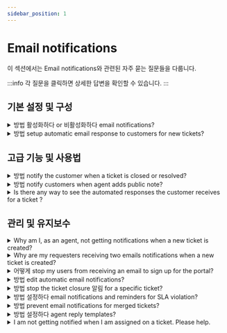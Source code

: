 ```yaml
---
sidebar_position: 1
---
```


# Email notifications

이 섹션에서는 Email notifications와 관련된 자주 묻는 질문들을 다룹니다.

:::info
각 질문을 클릭하면 상세한 답변을 확인할 수 있습니다.
:::


## 기본 설정 및 구성

<details>
<summary>방법 활성화하다 or 비활성화하다 email notifications?</summary>

<div style="margin: 15px 0px; padding: 0px; font-size: 13px; font-family: &quot;Helvetica Neue&quot;, Helvetica, Arial, sans-serif; border: 0px; overflow-x: auto; text-align: initial; color: rgb(51, 51, 51); text-indent: 0px; text-decoration-style: initial; text-decoration-color: initial;"><p dir="ltr" style="line-height: 1.38; margin-bottom: 0pt;"><span dir="ltr" style="font-size: 12pt; font-family: &quot;Helvetica Neue&quot;; color: rgb(14, 16, 26); font-weight: 400;">You can enable or disable email notifications for a wide range of workflows within Freshdesk with a simple click of a button.&nbsp;</span></p><p dir="ltr" style="line-height: 1.38; margin-bottom: 0pt; font-family: &quot;Helvetica Neue&quot;;"><span style="font-family: Helvetica Neue;"><span style="font-size: 12pt; color: rgb(14, 16, 26); font-weight: 400; font-family: &quot;Helvetica Neue&quot;;">Here's how you do it.</span></span></p><ol style="margin-bottom: 0px; padding-inline-start: 48px; font-family: &quot;Helvetica Neue&quot;;"><li dir="ltr" style="list-style-type: decimal; font-size: 12pt; font-family: &quot;Helvetica Neue&quot;; color: rgb(14, 16, 26); font-weight: 400;"><p dir="ltr" style="line-height: 1.38; margin-bottom: 0pt; font-family: &quot;Helvetica Neue&quot;;"><span style="font-family: Helvetica Neue;"><span style="font-size: 12pt; color: rgb(14, 16, 26); font-weight: 400; font-family: &quot;Helvetica Neue&quot;;">Navigate to&nbsp;</span><span style="font-size: 12pt; color: rgb(14, 16, 26); font-weight: 700; font-family: &quot;Helvetica Neue&quot;;">Admin</span><span style="font-size: 12pt; color: rgb(14, 16, 26); font-weight: 400; font-family: &quot;Helvetica Neue&quot;;">&nbsp;from the menu. Select&nbsp;</span><span style="font-size: 12pt; color: rgb(14, 16, 26); font-weight: 700; font-family: &quot;Helvetica Neue&quot;;">Workflows</span><span style="font-size: 12pt; color: rgb(14, 16, 26); font-weight: 400; font-family: &quot;Helvetica Neue&quot;;">&nbsp;and click on&nbsp;</span><span style="font-size: 12pt; color: rgb(14, 16, 26); font-weight: 700; font-family: &quot;Helvetica Neue&quot;;">Email</span><span style="font-size: 12pt; color: rgb(14, 16, 26); font-weight: 400; font-family: &quot;Helvetica Neue&quot;;">&nbsp;</span><span style="font-size: 12pt; color: rgb(14, 16, 26); font-weight: 700; font-family: &quot;Helvetica Neue&quot;;">Notifications</span><span style="font-size: 12pt; color: rgb(14, 16, 26); font-weight: 400; font-family: &quot;Helvetica Neue&quot;;">.</span></span></p></li><li dir="ltr" style="list-style-type: decimal; font-size: 12pt; font-family: &quot;Helvetica Neue&quot;; color: rgb(14, 16, 26); font-weight: 400;"><p dir="ltr" style="line-height: 1.38; margin-bottom: 0pt; font-family: &quot;Helvetica Neue&quot;;"><span style="font-family: Helvetica Neue;"><span style="font-size: 12pt; color: rgb(14, 16, 26); font-weight: 400; font-family: &quot;Helvetica Neue&quot;;">You will notice that there are four types of notifications on this page.</span></span></p><ol style="margin-bottom: 0px; padding-inline-start: 48px; font-family: &quot;Helvetica Neue&quot;;"><li dir="ltr" style="list-style-type: lower-alpha; font-size: 12pt; font-family: &quot;Helvetica Neue&quot;; color: rgb(0, 0, 0); font-weight: 400;"><p dir="ltr" style="line-height: 1.38; margin-bottom: 0pt; font-family: &quot;Helvetica Neue&quot;;"><span style="font-family: Helvetica Neue;"><span style="font-size: 12pt; color: rgb(14, 16, 26); font-weight: 700; font-family: &quot;Helvetica Neue&quot;;">Agent Notifications&nbsp;</span><span style="font-size: 12pt; color: rgb(14, 16, 26); font-weight: 400; font-family: &quot;Helvetica Neue&quot;;">alert the agent when a customer replies to a ticket, when a ticket is assigned to an agent, and so on</span></span></p></li><li dir="ltr" style="list-style-type: lower-alpha; font-size: 12pt; font-family: &quot;Helvetica Neue&quot;; color: rgb(0, 0, 0); font-weight: 400;"><p dir="ltr" style="line-height: 1.38; margin-bottom: 0pt; font-family: &quot;Helvetica Neue&quot;;"><span style="font-family: Helvetica Neue;"><span style="font-size: 12pt; color: rgb(14, 16, 26); font-weight: 700; font-family: &quot;Helvetica Neue&quot;;">Requester Notifications&nbsp;</span><span style="font-size: 12pt; color: rgb(14, 16, 26); font-weight: 400; font-family: &quot;Helvetica Neue&quot;;">alert a customer when an agent solves a ticket, closes a ticket, sends a password reset email, and so on.</span></span></p></li><li dir="ltr" style="list-style-type: lower-alpha; font-size: 12pt; font-family: &quot;Helvetica Neue&quot;; color: rgb(0, 0, 0); font-weight: 400;"><p dir="ltr" style="line-height: 1.38; margin-bottom: 0pt; font-family: &quot;Helvetica Neue&quot;;"><span style="font-family: Helvetica Neue;"><span style="font-size: 12pt; color: rgb(14, 16, 26); font-weight: 700; font-family: &quot;Helvetica Neue&quot;;">CC Notifications&nbsp;</span><span style="font-size: 12pt; color: rgb(14, 16, 26); font-weight: 400; font-family: &quot;Helvetica Neue&quot;;">alert the email addresses added in the CC field when a new ticket is created or when a public note is added.</span></span></p></li><li dir="ltr" style="list-style-type: lower-alpha; font-size: 12pt; font-family: &quot;Helvetica Neue&quot;; color: rgb(0, 0, 0); font-weight: 400;"><p dir="ltr" style="line-height: 1.38; margin-bottom: 0pt; font-family: &quot;Helvetica Neue&quot;;"><span style="font-family: Helvetica Neue;"><span style="font-size: 12pt; color: rgb(14, 16, 26); font-weight: 400; font-family: &quot;Helvetica Neue&quot;;">and&nbsp;</span><span style="font-size: 12pt; color: rgb(14, 16, 26); font-weight: 700; font-family: &quot;Helvetica Neue&quot;;">Reply Templates&nbsp;</span><span style="font-size: 12pt; color: rgb(14, 16, 26); font-weight: 400; font-family: &quot;Helvetica Neue&quot;;">customize and prefill default information in agent ticket replies, such as dynamic content like the requestor name, ticket URLs, and agent signatures.</span></span></p></li></ol></li><li dir="ltr" style="list-style-type: decimal; font-size: 12pt; font-family: &quot;Helvetica Neue&quot;; color: rgb(14, 16, 26); font-weight: 400;"><p dir="ltr" style="line-height: 1.38; margin-bottom: 0pt; font-family: &quot;Helvetica Neue&quot;;"><span style="font-family: Helvetica Neue;"><span style="font-size: 12pt; color: rgb(14, 16, 26); font-weight: 400; font-family: &quot;Helvetica Neue&quot;;">You can&nbsp;</span><span style="font-size: 12pt; color: rgb(14, 16, 26); font-weight: 700; font-family: &quot;Helvetica Neue&quot;;">toggle ON/OFF the green button</span><span style="font-size: 12pt; color: rgb(14, 16, 26); font-weight: 400; font-family: &quot;Helvetica Neue&quot;;">&nbsp;next to any email notification to enable or disable them.</span></span></p></li></ol><p dir="ltr" style="line-height: 1.38; margin-left: 36pt; margin-bottom: 0pt; font-family: &quot;Helvetica Neue&quot;;"><span style="font-family: Helvetica Neue;"><span style="font-size: 12pt; color: rgb(14, 16, 26); font-weight: 400; font-family: &quot;Helvetica Neue&quot;;"><span dir="ltr" style="border: none; display: inline-block; overflow: hidden; width: 624px; height: 391px; font-family: &quot;Helvetica Neue&quot;;"><img src="#" style="width: auto;" class="fr-fil fr-dib" alt="How to enable or disable email notifications in Freshdesk." />&nbsp; &nbsp; &nbsp; &nbsp; &nbsp; &nbsp; </span></span></span></p><p style="font-family: &quot;Helvetica Neue&quot;;"><span style="font-family: Helvetica Neue;"><br style="font-family: &quot;Helvetica Neue&quot;;"></span></p><p dir="ltr"><span style="font-family: Helvetica Neue;">&nbsp; &nbsp;</span></p></div><p><br /></p>

</details>

<details>
<summary>방법 setup automatic email response to customers for new tickets?</summary>

<p dir="ltr" style="line-height: 1.38; margin-bottom: 0pt;"><span dir="ltr" style="font-size: 12pt; font-family: &quot;Helvetica Neue&quot;; color: rgb(0, 0, 0); font-weight: 400;">Email notification templates in Freshdesk allow you to customize unique, customer-centric notification emails. Freshdesk comes equipped with a default email notification that automatically responds to customers when they create a ticket. You can edit the message and subject of the notification to suit your business needs.&nbsp;</span></p><p style="font-family: &quot;Helvetica Neue&quot;;"><span style="font-family: Helvetica Neue;"><br style="font-family: &quot;Helvetica Neue&quot;;"></span></p><p dir="ltr" style="line-height: 1.38; margin-bottom: 0pt; font-family: &quot;Helvetica Neue&quot;;"><span style="font-family: Helvetica Neue;"><span style="font-size: 12pt; color: rgb(0, 0, 0); font-weight: 400; font-family: &quot;Helvetica Neue&quot;;">Please follow the steps below to edit or customize the&nbsp;</span><span style="font-size: 12pt; color: rgb(0, 0, 0); font-weight: 700; font-family: &quot;Helvetica Neue&quot;;">New Ticket Created</span><span style="font-size: 12pt; color: rgb(0, 0, 0); font-weight: 400; font-family: &quot;Helvetica Neue&quot;;">&nbsp;notification.</span></span></p><ol style="margin-bottom: 0px; padding-inline-start: 48px; font-family: Arial, Helvetica, sans-serif;"><li dir="ltr" style="list-style-type: decimal; font-size: 12pt; font-family: &quot;Helvetica Neue&quot;; color: rgb(0, 0, 0); font-weight: 400;"><p dir="ltr" style="line-height: 1.38; margin-bottom: 0pt; font-family: &quot;Helvetica Neue&quot;;"><span style="font-family: Helvetica Neue;"><span style="font-size: 12pt; color: rgb(0, 0, 0); font-weight: 400; font-family: &quot;Helvetica Neue&quot;;">Login to your Freshdesk account as an&nbsp;</span><span style="font-size: 12pt; color: rgb(0, 0, 0); font-weight: 700; font-family: &quot;Helvetica Neue&quot;;">administrator</span><span style="font-size: 12pt; color: rgb(0, 0, 0); font-weight: 400; font-family: &quot;Helvetica Neue&quot;;">.</span></span></p></li><li dir="ltr" style="list-style-type: decimal; font-size: 12pt; font-family: &quot;Helvetica Neue&quot;; color: rgb(0, 0, 0); font-weight: 400;"><p dir="ltr" style="line-height: 1.38; margin-bottom: 0pt; font-family: &quot;Helvetica Neue&quot;;"><span style="font-family: Helvetica Neue;"><span style="font-size: 12pt; color: rgb(0, 0, 0); font-weight: 400; font-family: &quot;Helvetica Neue&quot;;">Navigate to&nbsp;</span><span style="font-size: 12pt; color: rgb(0, 0, 0); font-weight: 700; font-family: &quot;Helvetica Neue&quot;;">Admin</span><span style="font-size: 12pt; color: rgb(0, 0, 0); font-weight: 400; font-family: &quot;Helvetica Neue&quot;;">&nbsp;from the menu. Select&nbsp;</span><span style="font-size: 12pt; color: rgb(0, 0, 0); font-weight: 700; font-family: &quot;Helvetica Neue&quot;;">Workflows</span><span style="font-size: 12pt; color: rgb(0, 0, 0); font-weight: 400; font-family: &quot;Helvetica Neue&quot;;">&nbsp;and click on&nbsp;</span><span style="font-size: 12pt; color: rgb(0, 0, 0); font-weight: 700; font-family: &quot;Helvetica Neue&quot;;">Email Notifications</span><span style="font-size: 12pt; color: rgb(0, 0, 0); font-weight: 400; font-family: &quot;Helvetica Neue&quot;;">.</span></span></p></li><li dir="ltr" style="list-style-type: decimal; font-size: 12pt; font-family: &quot;Helvetica Neue&quot;; color: rgb(0, 0, 0); font-weight: 400;"><p dir="ltr" style="line-height: 1.38; margin-bottom: 0pt; font-family: &quot;Helvetica Neue&quot;;"><span style="font-family: Helvetica Neue;"><span style="font-size: 12pt; color: rgb(0, 0, 0); font-weight: 400; font-family: &quot;Helvetica Neue&quot;;">Under the&nbsp;</span><span style="font-size: 12pt; color: rgb(0, 0, 0); font-weight: 700; font-family: &quot;Helvetica Neue&quot;;">Requester Notifications</span><span style="font-size: 12pt; color: rgb(0, 0, 0); font-weight: 400; font-family: &quot;Helvetica Neue&quot;;">&nbsp;tab, click on the&nbsp;</span><span style="font-size: 12pt; color: rgb(0, 0, 0); font-weight: 700; font-family: &quot;Helvetica Neue&quot;;">Edit</span><span style="font-size: 12pt; color: rgb(0, 0, 0); font-weight: 400; font-family: &quot;Helvetica Neue&quot;;">&nbsp;button next to any&nbsp;</span><span style="font-size: 12pt; color: rgb(0, 0, 0); font-weight: 700; font-family: &quot;Helvetica Neue&quot;;">New Ticket Created</span><span style="font-size: 12pt; color: rgb(0, 0, 0); font-weight: 400; font-family: &quot;Helvetica Neue&quot;;">&nbsp;notification.</span></span></p></li><li dir="ltr" style="list-style-type: decimal; font-size: 12pt; font-family: Arial, Helvetica, sans-serif; color: rgb(14, 16, 26); font-weight: 400;"><p dir="ltr" style="line-height: 1.38; margin-bottom: 0pt;"><span style="font-family: &quot;Helvetica Neue&quot;;"><span style="font-size: 12pt; color: rgb(14, 16, 26); font-weight: 400; font-family: &quot;Helvetica Neue&quot;;">Make the necessary modifications and click on&nbsp;</span><span style="font-size: 12pt; color: rgb(14, 16, 26); font-weight: 700; font-family: &quot;Helvetica Neue&quot;;">Save</span><span style="font-size: 12pt; color: rgb(14, 16, 26); font-weight: 400;">.</span></span></p></li></ol><p><br /></p><p dir="ltr" style="line-height: 1.38; margin-bottom: 0pt;"><span style="font-family: &quot;Helvetica Neue&quot;;"><span dir="ltr" style="font-size: 12pt; color: rgb(14, 16, 26); font-weight: 400;">&nbsp; &nbsp; &nbsp; &nbsp; &nbsp; &nbsp; <br /></span></span></p><p><img src="#" style="width: auto;" class="fr-fil fr-dib" /></p><p style="font-family: Arial, Helvetica, sans-serif;"><span style="font-family: Arial,Helvetica,sans-serif;"><br /></span></p><p dir="ltr" style="line-height: 1.38; margin-left: 36pt; margin-bottom: 0pt;"></p><pre class="fd-callout fd-callout--note" dir="ltr"><strong>Note:</strong> You can edit the Message or Subject of the notification and save it to send a custom notification to the requesters.</pre><p><br /></p><p><br /></p>

</details>


## 고급 기능 및 사용법

<details>
<summary>방법 notify the customer when a ticket is closed or resolved?</summary>

<p>To notify the customer when a ticket is closed or resolved, please navigate to <strong dir="ltr">Admin --&gt; Workflows --&gt; Email Notifications --&gt;Requester Notification--&gt;Turn on</strong> the notification for <strong>Agent closes the ticket</strong> and <strong>Agent Resolves a ticket</strong>. This would send a notification email whenever a ticket raised by them is marked as Resolved/Closed.</p>

</details>

<details>
<summary>방법 notify customers when agent adds public note?</summary>

<p dir="ltr" style="box-sizing: border-box; margin-bottom: 0pt; margin-left: 0px; font-size: 13px; line-height: 1.38; word-break: normal; overflow-wrap: break-word; color: rgb(24, 50, 71); font-family: -apple-system, &quot;system-ui&quot;, &quot;Segoe UI&quot;, Roboto, &quot;Helvetica Neue&quot;, Arial, sans-serif; font-weight: 400; text-align: start; text-indent: 0px;"><span style="box-sizing: border-box; font-family: &quot;Helvetica Neue&quot;;"><span dir="ltr" style="box-sizing: border-box; font-size: 12pt; color: rgb(0, 0, 0); font-weight: 400; font-family: &quot;Helvetica Neue&quot;;">Your Freshdesk account comes equipped with a&nbsp;</span><span style="box-sizing: border-box; font-size: 12pt; color: rgb(0, 0, 0); font-weight: 700; font-family: &quot;Helvetica Neue&quot;;">default automation rule to notify customers when an agent adds a public note</span><span style="box-sizing: border-box; font-size: 12pt; color: rgb(0, 0, 0); font-weight: 400; font-family: &quot;Helvetica Neue&quot;;">&nbsp;to their ticket. This helps bring the agent's response to the customer's attention immediately and keeps them informed of the progress in their issue.</span></span></p><p style="box-sizing: border-box; margin-bottom: 0px; margin-left: 0px; font-size: 13px; line-height: 18px; word-break: normal; overflow-wrap: break-word; color: rgb(24, 50, 71); font-weight: 400; text-align: start; text-indent: 0px; font-family: &quot;Helvetica Neue&quot;;"><span style="font-family: Helvetica Neue;"><span style="box-sizing: border-box; font-family: &quot;Helvetica Neue&quot;;"><br style="box-sizing: border-box; font-family: &quot;Helvetica Neue&quot;;" ></span></span></p><p dir="ltr" style="box-sizing: border-box; margin-bottom: 0pt; margin-left: 0px; font-size: 13px; line-height: 1.38; word-break: normal; overflow-wrap: break-word; color: rgb(24, 50, 71); font-weight: 400; text-align: start; text-indent: 0px; font-family: &quot;Helvetica Neue&quot;;"><span style="font-family: Helvetica Neue;"><span style="box-sizing: border-box; font-family: &quot;Helvetica Neue&quot;;"><span style="box-sizing: border-box; font-size: 12pt; color: rgb(0, 0, 0); font-weight: 400; font-family: &quot;Helvetica Neue&quot;;">Please follow the below steps to enable the automation rule to notify customers when an agent adds a public note.</span></span></span></p><ol style="box-sizing: border-box; margin-bottom: 0px; margin-left: 0px; padding: 0px 0px 0px 40px; line-height: 17px; color: rgb(24, 50, 71); font-size: 13px; font-weight: 400; text-align: start; text-indent: 0px; padding-inline-start: 48px; font-family: &quot;Helvetica Neue&quot;;"><li dir="ltr" style="box-sizing: border-box; font-size: 12pt; line-height: 18px; margin-bottom: 0px; margin-left: 0px; word-break: normal; overflow-wrap: break-word; list-style-type: decimal; font-family: &quot;Helvetica Neue&quot;; color: rgb(0, 0, 0); font-weight: 400;"><p dir="ltr" style="box-sizing: border-box; margin-bottom: 0pt; margin-left: 0px; font-size: 13px; line-height: 1.38; word-break: normal; overflow-wrap: break-word; font-family: &quot;Helvetica Neue&quot;;"><span style="font-family: Helvetica Neue;"><span style="box-sizing: border-box; font-family: &quot;Helvetica Neue&quot;;"><span style="box-sizing: border-box; font-size: 12pt; color: rgb(0, 0, 0); font-weight: 400; font-family: &quot;Helvetica Neue&quot;;">Login to your Freshdesk account as an&nbsp;</span><span style="box-sizing: border-box; font-size: 12pt; color: rgb(0, 0, 0); font-weight: 700; font-family: &quot;Helvetica Neue&quot;;">administrator</span><span style="box-sizing: border-box; font-size: 12pt; color: rgb(0, 0, 0); font-weight: 400; font-family: &quot;Helvetica Neue&quot;;">.</span></span></span></p></li><li dir="ltr" style="box-sizing: border-box; font-size: 12pt; line-height: 18px; margin-bottom: 0px; margin-left: 0px; word-break: normal; overflow-wrap: break-word; list-style-type: decimal; font-family: &quot;Helvetica Neue&quot;; color: rgb(0, 0, 0); font-weight: 400;"><p dir="ltr" style="box-sizing: border-box; margin-bottom: 0pt; margin-left: 0px; font-size: 13px; line-height: 1.38; word-break: normal; overflow-wrap: break-word; font-family: &quot;Helvetica Neue&quot;;"><span style="font-family: Helvetica Neue;"><span style="box-sizing: border-box; font-family: &quot;Helvetica Neue&quot;;"><span style="box-sizing: border-box; font-size: 12pt; color: rgb(0, 0, 0); font-weight: 400; font-family: &quot;Helvetica Neue&quot;;">Navigate to&nbsp;</span><span style="box-sizing: border-box; font-size: 12pt; color: rgb(0, 0, 0); font-weight: 700; font-family: &quot;Helvetica Neue&quot;;">Admin</span><span style="box-sizing: border-box; font-size: 12pt; color: rgb(0, 0, 0); font-weight: 400; font-family: &quot;Helvetica Neue&quot;;">&nbsp;from the menu. Select&nbsp;</span><span style="box-sizing: border-box; font-size: 12pt; color: rgb(0, 0, 0); font-weight: 700; font-family: &quot;Helvetica Neue&quot;;">Workflows</span><span style="box-sizing: border-box; font-size: 12pt; color: rgb(0, 0, 0); font-weight: 400; font-family: &quot;Helvetica Neue&quot;;">&nbsp;and click on&nbsp;</span><span style="box-sizing: border-box; font-size: 12pt; color: rgb(0, 0, 0); font-weight: 700; font-family: &quot;Helvetica Neue&quot;;">Email</span><span style="box-sizing: border-box; font-size: 12pt; color: rgb(0, 0, 0); font-weight: 400; font-family: &quot;Helvetica Neue&quot;;">&nbsp;</span><span style="box-sizing: border-box; font-size: 12pt; color: rgb(0, 0, 0); font-weight: 700; font-family: &quot;Helvetica Neue&quot;;">Notifications</span><span style="box-sizing: border-box; font-size: 12pt; color: rgb(0, 0, 0); font-weight: 400; font-family: &quot;Helvetica Neue&quot;;">.</span></span></span></p></li><li dir="ltr" style="box-sizing: border-box; font-size: 12pt; line-height: 18px; margin-bottom: 0px; margin-left: 0px; word-break: normal; overflow-wrap: break-word; list-style-type: decimal; font-family: &quot;Helvetica Neue&quot;; color: rgb(0, 0, 0); font-weight: 400;"><p dir="ltr" style="box-sizing: border-box; margin-bottom: 0pt; margin-left: 0px; font-size: 13px; line-height: 1.38; word-break: normal; overflow-wrap: break-word; font-family: &quot;Helvetica Neue&quot;;"><span style="font-family: Helvetica Neue;"><span style="box-sizing: border-box; font-family: &quot;Helvetica Neue&quot;;"><span style="box-sizing: border-box; font-size: 12pt; color: rgb(0, 0, 0); font-weight: 400; font-family: &quot;Helvetica Neue&quot;;">Under the&nbsp;</span><span style="box-sizing: border-box; font-size: 12pt; color: rgb(0, 0, 0); font-weight: 700; font-family: &quot;Helvetica Neue&quot;;">Requester Notifications</span><span style="box-sizing: border-box; font-size: 12pt; color: rgb(0, 0, 0); font-weight: 400; font-family: &quot;Helvetica Neue&quot;;">&nbsp;tab, turn on the&nbsp;</span><span style="box-sizing: border-box; font-size: 12pt; color: rgb(0, 0, 0); font-weight: 700; font-family: &quot;Helvetica Neue&quot;;">Agent Adds Comment to Ticket</span><span dir="ltr" style="box-sizing: border-box; font-size: 12pt; color: rgb(0, 0, 0); font-weight: 400; font-family: &quot;Helvetica Neue&quot;;">&nbsp;notification.</span></span></span></p><p><br /></p><img src="#" style="width: auto;" class="fr-fil fr-dib" alt="Notifying customers when agent adds public note" /><p></p></li><li dir="ltr" style="box-sizing: border-box; font-size: 12pt; line-height: 18px; margin-bottom: 0px; margin-left: 0px; word-break: normal; overflow-wrap: break-word; list-style-type: decimal; font-family: &quot;Helvetica Neue&quot;; color: rgb(0, 0, 0); font-weight: 400;"><p dir="ltr" style="box-sizing: border-box; margin-bottom: 0pt; margin-left: 0px; font-size: 13px; line-height: 1.38; word-break: normal; overflow-wrap: break-word; font-family: &quot;Helvetica Neue&quot;;"><span style="font-family: Helvetica Neue;"><span style="box-sizing: border-box; font-family: &quot;Helvetica Neue&quot;;"><span dir="ltr" style="box-sizing: border-box; font-size: 12pt; color: rgb(0, 0, 0); font-weight: 400; font-family: &quot;Helvetica Neue&quot;;">Click <strong>Edit</strong> to customize the subject and the description of the email.</span></span></span></p></li></ol><p style="font-family: &quot;Helvetica Neue&quot;;"><span style="font-family: Helvetica Neue;"><br style="font-family: &quot;Helvetica Neue&quot;;" ></span></p><p dir="ltr" ></p><p ><br /></p>

</details>

<details>
<summary>Is there any way to see the automated responses the customer receives for a ticket ?</summary>

<p dir="ltr">The automated response the customer receives after a ticket is created is the default email notification you have set up under <strong dir="ltr">Admin &gt; Workflows &gt; Email Notifications &gt; Requester Notification &gt; New ticket created</strong>. You can edit the subject of the notification to your preference.</p><p dir="ltr"><br /></p><p dir="ltr"><img src="#" style="width: auto;" class="fr-fic fr-fil fr-dib" /></p>

</details>


## 관리 및 유지보수

<details>
<summary>Why am I, as an agent, not getting notifications when a new ticket is created?</summary>

<p><span dir="ltr" style="font-size: 14px;"><span dir="ltr" style="font-family: &quot;Helvetica Neue&quot;;">The "<strong dir="ltr" style="font-family: &quot;Helvetica Neue&quot;;">New ticket created"&nbsp;</strong>agent notification email can be set to be sent to agents whenever a ticket is created in your Freshdesk account. This can be configured under&nbsp;</span><span style="font-family: Helvetica Neue;"><strong style="font-family: &quot;Helvetica Neue&quot;;">Admin &gt; Workflows &gt; Email Notifications &gt; Agent Notifications &gt; New Ticket </strong></span><span style="font-family: Helvetica Neue;"><strong style="font-family: &quot;Helvetica Neue&quot;;">Created</strong></span><span style="font-family: Helvetica Neue;"><strong style="font-family: &quot;Helvetica Neue&quot;;">.</strong></span></span></p><p style="font-family: &quot;Helvetica Neue&quot;; font-size: 14px;"><span style="font-size: 14px;"><span style="font-family: Helvetica Neue;"><span style="font-family: &quot;Helvetica Neue&quot;;"><br style="font-family: &quot;Helvetica Neue&quot;;"></span></span></span></p><p style="font-family: &quot;Helvetica Neue&quot;; font-size: 14px;"><span style="font-size: 14px;"><span style="font-family: Helvetica Neue;"><span style="font-family: &quot;Helvetica Neue&quot;;"><img class="fr-dib fr-bordered" src="#" style="width: 586px; height: 159.724px; font-family: &quot;Helvetica Neue&quot;;" /></span></span></span></p><p style="font-family: &quot;Helvetica Neue&quot;; font-size: 14px;"><span style="font-size: 14px;"><span style="font-family: Helvetica Neue;"><span style="font-family: &quot;Helvetica Neue&quot;;"><br style="font-family: &quot;Helvetica Neue&quot;;"></span></span></span></p><p style="font-family: &quot;Helvetica Neue&quot;; font-size: 14px;"><span style="font-size: 14px;"><span style="font-family: Helvetica Neue;"><span style="font-family: &quot;Helvetica Neue&quot;;"><br style="font-family: &quot;Helvetica Neue&quot;;">If the agents do not receive this email, kindly check if it is toggled on. Further, Only the agents whose names are added under the '<strong dir="ltr" style="font-family: &quot;Helvetica Neue&quot;;">Notify agents'&nbsp;</strong>section would receive this email each time a ticket is created. &nbsp;You can add as many numbers of agents under this section.</span></span></span></p><p style="font-family: &quot;Helvetica Neue&quot;; font-size: 14px;"><span style="font-size: 14px;"><span style="font-family: Helvetica Neue;"><span style="font-family: &quot;Helvetica Neue&quot;;"><br style="font-family: &quot;Helvetica Neue&quot;;"></span></span></span></p><p style="font-family: &quot;Helvetica Neue&quot;; font-size: 14px;"><span style="font-size: 14px;"><span style="font-family: Helvetica Neue;"><span style="font-family: &quot;Helvetica Neue&quot;;"><img class="fr-dib fr-bordered" src="#" style="font-family: &quot;Helvetica Neue&quot;;" /></span><br style="font-family: &quot;Helvetica Neue&quot;;"><br style="font-family: &quot;Helvetica Neue&quot;;"><span dir="ltr" style="font-family: &quot;Helvetica Neue&quot;;"><strong style="font-family: &quot;Helvetica Neue&quot;;">Similar articles</strong></span><br style="font-family: &quot;Helvetica Neue&quot;;"><br style="font-family: &quot;Helvetica Neue&quot;;"><span dir="ltr" style="font-family: &quot;Helvetica Neue&quot;;"><strong style="font-family: &quot;Helvetica Neue&quot;;"><a href="https://support.freshdesk.com/a/solutions/articles/220676?lang=en&amp;portalId=2" dir="ltr" target="_blank" rel="noopener noreferrer" style="font-family: &quot;Helvetica Neue&quot;;"></a></strong><a dir="ltr" href="https://support.freshdesk.com/a/solutions/articles/220676?lang=en&amp;portalId=2" rel="noopener noreferrer" target="_blank" style="font-family: &quot;Helvetica Neue&quot;;"></a><a dir="ltr" href="https://support.freshdesk.com/a/solutions/articles/220676?lang=en&amp;portalId=2" rel="noopener noreferrer" style="font-family: &quot;Helvetica Neue&quot;;" target="_blank">Configuring Email notifications</a></span><br style="font-family: &quot;Helvetica Neue&quot;;"><span dir="ltr" style="font-family: &quot;Helvetica Neue&quot;;"><a dir="ltr" href="https://support.freshdesk.com/a/solutions/articles/220676?lang=en&amp;portalId=2" rel="noopener noreferrer" target="_blank" style="font-family: &quot;Helvetica Neue&quot;;"></a><strong style="font-family: &quot;Helvetica Neue&quot;;"><a dir="ltr" href="https://support.freshdesk.com/a/solutions/articles/220676?lang=en&amp;portalId=2" rel="noopener noreferrer" target="_blank" style="font-family: &quot;Helvetica Neue&quot;;"></a></strong></span></span></span></p><p><span style="font-family: &quot;Helvetica Neue&quot;; font-size: 14px;"><br /></span></p><p><br /></p>

</details>

<details>
<summary>Why are my requesters receiving two emails notifications when a new ticket is created?</summary>

<p><span dir="ltr" style="font-size: 13px;">Apart from the default <strong dir="ltr">New ticket email notification&nbsp;</strong>(Admin &gt; Workflows &gt; Email notifications &gt; Requester notifications), there might be a <strong>Ticket creation automation&nbsp;</strong><strong dir="ltr">rule&nbsp;</strong>(Admin &gt; Workflows &gt; Automation &gt; ticket creation) that sends an email every time a new ticket is created to the requester. Please check on the reported ticket's<a href="https://support.freshdesk.com/en/support/solutions/articles/37589-viewing-ticket-activity-history" rel="noopener noreferrer" target="_blank">&nbsp;Show Activities</a> to see if there was any automation rule executed on that ticket.</span></p><p><span style="font-size: 13px;"><br /></span></p><p><span dir="ltr" style="font-size: 13px;">You can navigate to the corresponding automation rule by clicking on the rule link for that activity. From within the <span dir="ltr" style="color: rgb(0, 0, 0); font-family: -apple-system, BlinkMacSystemFont, &quot;Segoe UI&quot;, Roboto, &quot;Helvetica Neue&quot;, Arial, sans-serif; font-style: normal; font-variant-ligatures: normal; font-variant-caps: normal; font-weight: 400; letter-spacing: normal; orphans: 2; text-align: left; text-indent: 0px; text-transform: none; white-space: normal; widows: 2; word-spacing: 0px; -webkit-text-stroke-width: 0px; text-decoration-thickness: initial; text-decoration-style: initial; text-decoration-color: initial; float: none; display: inline !important;">automation</span> rule, verify if there is an action <em>'Send email to requester'</em> within the rule. If so, you can remove this action or add another action <em dir="ltr">'Skip new ticket email notification</em> to the <span style="color: rgb(0, 0, 0); font-family: -apple-system, BlinkMacSystemFont, &quot;Segoe UI&quot;, Roboto, &quot;Helvetica Neue&quot;, Arial, sans-serif; font-style: normal; font-variant-ligatures: normal; font-variant-caps: normal; font-weight: 400; letter-spacing: normal; orphans: 2; text-align: left; text-indent: 0px; text-transform: none; white-space: normal; widows: 2; word-spacing: 0px; -webkit-text-stroke-width: 0px; text-decoration-thickness: initial; text-decoration-style: initial; text-decoration-color: initial; float: none; display: inline !important;">automation&nbsp;</span>rule, to prevent notification email duplication in cases where this automation rule is triggered on tickets.</span></p><p><br /></p><p><br /></p>

</details>

<details>
<summary>어떻게 stop my users from receiving an email to sign up for the portal?</summary>

<p ><span style="font-size: 13px;">To turn off this sign up email from being sent to the requesters, please go to <strong dir="ltr">Admin --&gt; Workflows --&gt; Email Notifications</strong><strong >&nbsp;--&gt; Requestor notifications</strong> and turn off <strong dir="ltr">User activation email.</strong></span></p>

</details>

<details>
<summary>방법 edit automatic email notifications?</summary>

<p dir="ltr" style="line-height: 1.38; margin-bottom: 0pt;"><span dir="ltr" style="font-size: 12pt; font-family: &quot;Helvetica Neue&quot;; color: rgb(0, 0, 0); font-weight: 400;">Using Freshdesk’s automatic email notifications, you can prioritize your work and be aware of new tickets, customer responses, and much more from within your helpdesk.</span></p><p dir="ltr" style="line-height: 1.38; margin-bottom: 0pt; font-family: &quot;Helvetica Neue&quot;;"><span style="font-family: Helvetica Neue;"><span style="font-size: 12pt; color: rgb(0, 0, 0); font-weight: 400; font-family: &quot;Helvetica Neue&quot;;">&nbsp;</span></span></p><p dir="ltr" style="line-height: 1.38; margin-bottom: 0pt; font-family: &quot;Helvetica Neue&quot;;"><span style="font-family: Helvetica Neue;"><span style="font-size: 12pt; color: rgb(0, 0, 0); font-weight: 400; font-family: &quot;Helvetica Neue&quot;;">Please follow the below steps to edit the email notifications to customize them per your business requirement.</span></span></p><p style="font-family: &quot;Helvetica Neue&quot;;"><span style="font-family: Helvetica Neue;"><br style="font-family: &quot;Helvetica Neue&quot;;"></span></p><ol style="margin-bottom: 0px; padding-inline-start: 48px; font-family: &quot;Helvetica Neue&quot;;"><li dir="ltr" style="list-style-type: decimal; font-size: 12pt; font-family: &quot;Helvetica Neue&quot;; color: rgb(0, 0, 0); font-weight: 400;"><p dir="ltr" style="line-height: 1.38; margin-bottom: 0pt; font-family: &quot;Helvetica Neue&quot;;"><span style="font-family: Helvetica Neue;"><span style="font-size: 12pt; color: rgb(0, 0, 0); font-weight: 400; font-family: &quot;Helvetica Neue&quot;;">Login to your Freshdesk account as an&nbsp;</span><span style="font-size: 12pt; color: rgb(0, 0, 0); font-weight: 700; font-family: &quot;Helvetica Neue&quot;;">administrator</span><span style="font-size: 12pt; color: rgb(0, 0, 0); font-weight: 400; font-family: &quot;Helvetica Neue&quot;;">.</span></span></p></li><li dir="ltr" style="list-style-type: decimal; font-size: 12pt; font-family: &quot;Helvetica Neue&quot;; color: rgb(0, 0, 0); font-weight: 400;"><p dir="ltr" style="line-height: 1.38; margin-bottom: 0pt; font-family: &quot;Helvetica Neue&quot;;"><span style="font-family: Helvetica Neue;"><span style="font-size: 12pt; color: rgb(0, 0, 0); font-weight: 400; font-family: &quot;Helvetica Neue&quot;;">Navigate to&nbsp;</span><span style="font-size: 12pt; color: rgb(0, 0, 0); font-weight: 700; font-family: &quot;Helvetica Neue&quot;;">Admin</span><span style="font-size: 12pt; color: rgb(0, 0, 0); font-weight: 400; font-family: &quot;Helvetica Neue&quot;;">&nbsp;from the menu. Select&nbsp;</span><span style="font-size: 12pt; color: rgb(0, 0, 0); font-weight: 700; font-family: &quot;Helvetica Neue&quot;;">Workflows</span><span style="font-size: 12pt; color: rgb(0, 0, 0); font-weight: 400; font-family: &quot;Helvetica Neue&quot;;">&nbsp;and click on&nbsp;</span><span style="font-size: 12pt; color: rgb(0, 0, 0); font-weight: 700; font-family: &quot;Helvetica Neue&quot;;">Email</span><span style="font-size: 12pt; color: rgb(0, 0, 0); font-weight: 400; font-family: &quot;Helvetica Neue&quot;;">&nbsp;</span><span style="font-size: 12pt; color: rgb(0, 0, 0); font-weight: 700; font-family: &quot;Helvetica Neue&quot;;">Notifications</span><span style="font-size: 12pt; color: rgb(0, 0, 0); font-weight: 400; font-family: &quot;Helvetica Neue&quot;;">.</span></span></p></li><li dir="ltr" style="list-style-type: decimal; font-size: 12pt; font-family: &quot;Helvetica Neue&quot;; color: rgb(0, 0, 0); font-weight: 400;"><p dir="ltr" style="line-height: 1.38; margin-bottom: 0pt; font-family: &quot;Helvetica Neue&quot;;"><span style="font-family: Helvetica Neue;"><span style="font-size: 12pt; color: rgb(0, 0, 0); font-weight: 400; font-family: &quot;Helvetica Neue&quot;;">Click on the&nbsp;</span><span style="font-size: 12pt; color: rgb(0, 0, 0); font-weight: 700; font-family: &quot;Helvetica Neue&quot;;">Edit</span><span style="font-size: 12pt; color: rgb(0, 0, 0); font-weight: 400; font-family: &quot;Helvetica Neue&quot;;">&nbsp;icon next to any email notification.</span></span></p></li><li dir="ltr" style="list-style-type: decimal; font-size: 12pt; font-family: &quot;Helvetica Neue&quot;; color: rgb(0, 0, 0); font-weight: 400;"><p dir="ltr" style="line-height: 1.38; margin-bottom: 0pt; font-family: &quot;Helvetica Neue&quot;;"><span style="font-family: Helvetica Neue;"><span style="font-size: 12pt; color: rgb(0, 0, 0); font-weight: 400; font-family: &quot;Helvetica Neue&quot;;">You can make use of the “</span><span style="font-size: 12pt; color: rgb(0, 0, 0); font-weight: 700; font-family: &quot;Helvetica Neue&quot;;">Insert Placeholder</span><span style="font-size: 12pt; color: rgb(0, 0, 0); font-weight: 400; font-family: &quot;Helvetica Neue&quot;;">” option to add&nbsp;</span><span style="font-size: 12pt; color: rgb(0, 0, 0); font-weight: 700; font-family: &quot;Helvetica Neue&quot;;">dynamic content</span><span style="font-size: 12pt; color: rgb(0, 0, 0); font-weight: 400; font-family: &quot;Helvetica Neue&quot;;">&nbsp;and personalize the email subject and its content.</span></span></p></li><li dir="ltr" style="list-style-type: decimal; font-size: 12pt; font-family: &quot;Helvetica Neue&quot;; color: rgb(0, 0, 0); font-weight: 400;"><p dir="ltr" style="line-height: 1.38; margin-bottom: 0pt; font-family: &quot;Helvetica Neue&quot;;"><span style="font-family: Helvetica Neue;"><span style="font-size: 12pt; color: rgb(0, 0, 0); font-weight: 400; font-family: &quot;Helvetica Neue&quot;;">Click&nbsp;</span><span style="font-size: 12pt; color: rgb(0, 0, 0); font-weight: 700; font-family: &quot;Helvetica Neue&quot;;">Save</span><span style="font-size: 12pt; color: rgb(0, 0, 0); font-weight: 400; font-family: &quot;Helvetica Neue&quot;;">.</span></span></p><p><br /></p><img src="#" style="width: 647px;" class="fr-fil fr-dib fr-bordered fr-shadow" alt="How to edit automatic email notification and add dynamic content in Freshdesk." /><p></p></li></ol><p style="font-family: &quot;Helvetica Neue&quot;;"><span style="font-family: Helvetica Neue;"><br style="font-family: &quot;Helvetica Neue&quot;;"></span></p><p dir="ltr" style="line-height: 1.38; margin-left: 36pt; margin-bottom: 0pt;"><span style="font-family: &quot;Helvetica Neue&quot;;"><span style="font-size: 12pt; color: rgb(0, 0, 0); font-weight: 400;"><span style="border: none; display: inline-block; overflow: hidden; width: 624px; height: 391px;"></span></span></span></p>

</details>

<details>
<summary>방법 stop the ticket closure 알림 for a specific ticket?</summary>

<p>There could be instances where you would like to close specific tickets without notifying the requester that the ticket was closed.&nbsp;</p><p><br /></p><p>In such cases, you could click on the ticket from the tickets list, which would take you to the ticket details page. Within the ticket details page, to the top, you would find the "Close" option. You could click on the "Shift" key and simultaneously click on the Close option.&nbsp;</p><p><br /></p><p>This would close that particular ticket, without sending out the default notification for when "Agent Closes a Ticket", to the requester.</p>

</details>

<details>
<summary>방법 설정하다 email notifications and reminders for SLA violation?</summary>

<p dir="ltr" style="line-height: 1.38; margin-bottom: 0pt;"><span dir="ltr" style="font-size: 16px; font-family: Arial, Helvetica, sans-serif; color: rgb(14, 16, 26); font-weight: 400;">SLAs in customer support service are time-based deadlines agreed upon by the customer and outlined in contracts or terms of service. After you&nbsp;</span><span style="font-family: Arial,Helvetica,sans-serif;"><span style="font-size: 16px;"><a href="https://support.freshdesk.com/en/support/solutions/folders/273282"><span style="color: rgb(17, 85, 204); font-weight: 400; text-decoration-skip-ink: none;">set up SLA in your Freshdesk</span></a><span style="color: rgb(14, 16, 26); font-weight: 400;">&nbsp;account, you can configure SLA reminders and SLA violation notifications to alert agents of upcoming SLA breaches. &nbsp;</span></span></span></p><p style="font-family: Arial, Helvetica, sans-serif; font-size: 16px;"><span style="font-family: Arial,Helvetica,sans-serif;"><span style="font-size: 16px;"><br /></span></span></p><p dir="ltr" style="line-height: 1.38; margin-bottom: 0pt; font-family: Arial, Helvetica, sans-serif; font-size: 16px;"><span style="font-family: Arial,Helvetica,sans-serif;"><span style="font-size: 16px;"><span style="color: rgb(14, 16, 26); font-weight: 400;">Please follow the steps below to set up the first response SLA notification email and resolution SLA notification emails.</span></span></span></p><ol style="margin-bottom: 0px; padding-inline-start: 48px; font-family: Arial, Helvetica, sans-serif; font-size: 16px;"><li dir="ltr" style="list-style-type: decimal; font-size: 12pt; font-family: Arial, Helvetica, sans-serif; color: rgb(14, 16, 26); font-weight: 400;"><p dir="ltr" style="line-height: 1.38; margin-bottom: 0pt; font-size: 16px;"><span style="font-family: Arial,Helvetica,sans-serif;"><span style="font-size: 16px;"><span style="color: rgb(14, 16, 26); font-weight: 400;">Login to your Freshdesk account as an&nbsp;</span><span style="color: rgb(14, 16, 26); font-weight: 700;">administrator</span><span style="color: rgb(14, 16, 26); font-weight: 400;">.</span></span></span></p></li><li dir="ltr" style="list-style-type: decimal; font-size: 12pt; font-family: Arial, Helvetica, sans-serif; color: rgb(14, 16, 26); font-weight: 400;"><p dir="ltr" style="line-height: 1.38; margin-bottom: 0pt; font-size: 16px;"><span style="font-family: Arial,Helvetica,sans-serif;"><span style="font-size: 16px;"><span style="color: rgb(14, 16, 26); font-weight: 400;">Navigate to&nbsp;</span><span style="color: rgb(14, 16, 26); font-weight: 700;">Admin&nbsp;</span><span style="color: rgb(14, 16, 26); font-weight: 400;">from the menu and select&nbsp;</span><span style="color: rgb(14, 16, 26); font-weight: 700;">Workflows.&nbsp;</span><span style="color: rgb(14, 16, 26); font-weight: 400;">Click on&nbsp;</span><span style="color: rgb(14, 16, 26); font-weight: 700;">Email Notifications.</span></span></span></p></li><li dir="ltr" style="list-style-type: decimal; font-size: 12pt; font-family: Arial, Helvetica, sans-serif; color: rgb(14, 16, 26); font-weight: 400; margin-left: 20px;"><p dir="ltr" style="line-height: 1.38; margin-bottom: 0pt; font-size: 16px;"><span style="font-family: Arial,Helvetica,sans-serif;"><span style="font-size: 16px;"><span style="color: rgb(14, 16, 26); font-weight: 400;">Under the&nbsp;</span><span style="color: rgb(14, 16, 26); font-weight: 700;">Agent Notifications&nbsp;</span><span style="color: rgb(14, 16, 26); font-weight: 400;">tab, turn on the</span><span style="color: rgb(14, 16, 26); font-weight: 700;">&nbsp;</span><span style="color: rgb(14, 16, 26); font-weight: 400;">following</span><span style="color: rgb(14, 16, 26); font-weight: 700;">&nbsp;</span><span style="color: rgb(14, 16, 26); font-weight: 400;">notifications based on your requirements</span><br /></span><br /><span style="font-size: 16px;"><span dir="ltr" style="color: rgb(14, 16, 26); font-weight: 700;">First Response SLA reminder,</span><br /><span dir="ltr" style="color: rgb(14, 16, 26); font-weight: 700;">Time SLA reminder,&nbsp;</span><br style="font-size: 16px;"><span dir="ltr" style="color: rgb(14, 16, 26); font-weight: 700;">First Response SLA violation, and&nbsp;</span><br style="font-size: 16px;"><span dir="ltr" style="color: rgb(14, 16, 26); font-weight: 700;">Resolution Time SLA violation notifications.</span></span></span></p><p><br /></p><img src="#" style="width: 646px;" class="fr-fil fr-dib fr-bordered fr-shadow" alt="Set up email notifications and reminders for SLA violation" /><br dir="ltr"><p></p><span style="font-size: 16px; font-family: Arial, Helvetica, sans-serif;">&nbsp; &nbsp; &nbsp; &nbsp; &nbsp; &nbsp; &nbsp; &nbsp;</span></li></ol>

</details>

<details>
<summary>방법 prevent email notifications for merged tickets?</summary>

<p><span style="font-size: 14px;">When <strong>merging </strong>2 tickets, you can prevent the email notification from being sent to customers that ticket has been closed. </span></p><p><span style="font-size: 14px;"><br /></span></p><p><span style="font-size: 14px;">While merging tickets in Freshdesk, there is an option to set as<strong> Not visible to contact</strong>, choosing which, the merge action will not be notified to the customers. This has to be enabled in all the tickets that are being merged into one, i.e., the original ticket as well as the ticket(s) being merged.</span></p><p><br /></p><p><span style="font-size: 14px;">You can also edit the content of the note by clicking on <strong>Edit note </strong>option<strong></strong>as shown below:</span></p><div style=""><span style="font-size: 14px;"><img class="fr-dib fr-draggable fr-bordered" src="#" style="width: 465px; height: 267.801px;" /></span></div><p style=""><br /></p><p style=""><br /></p><p style=""><br /></p><p style=""><img class="fr-dib fr-draggable fr-bordered" src="#" style="width: 467px; height: 498.403px;" /></p><p><br /></p><p><br /></p><p><br /></p>

</details>

<details>
<summary>방법 설정하다 agent reply templates?</summary>

<p dir="ltr" style="line-height: 1.38; margin-bottom: 0pt;"><span dir="ltr" style="font-size: 12pt; font-family: Arial, Helvetica, sans-serif; color: rgb(0, 0, 0); font-weight: 400;">A template helps maintain a standard of support replies across a large support team. Typically, an&nbsp;</span><span style="font-family: Arial,Helvetica,sans-serif;"><span style="font-size: 12pt; color: rgb(0, 0, 0); font-weight: 700;">agent reply template</span><span style="font-size: 12pt; color: rgb(0, 0, 0); font-weight: 400;">&nbsp;has greetings and signatures, so agents needn’t spend time on them but instead concentrate on solving the issue. The templates can also contain pre-written answers for specific support scenarios, like refund requests, etc.&nbsp;</span></span></p><p style="font-family: Arial, Helvetica, sans-serif;"><span style="font-family: Arial,Helvetica,sans-serif;"><br /></span></p><p dir="ltr" style="line-height: 1.38; margin-bottom: 0pt; font-family: Arial, Helvetica, sans-serif;"><span style="font-family: Arial,Helvetica,sans-serif;"><span style="font-size: 12pt; color: rgb(0, 0, 0); font-weight: 400;">Please follow the below steps to set up agent reply templates in Freshdesk.</span></span></p><p style="font-family: Arial, Helvetica, sans-serif;"><span style="font-family: Arial,Helvetica,sans-serif;"><br /></span></p><ol style="margin-bottom: 0px; padding-inline-start: 48px; font-family: Arial, Helvetica, sans-serif;"><li dir="ltr" style="list-style-type: decimal; font-size: 12pt; font-family: Arial, Helvetica, sans-serif; color: rgb(0, 0, 0); font-weight: 400;"><p dir="ltr" style="line-height: 1.38; margin-bottom: 0pt;"><span style="font-family: Arial,Helvetica,sans-serif;"><span style="font-size: 12pt; color: rgb(0, 0, 0); font-weight: 400;">Login to your Freshdesk account as an&nbsp;</span><span style="font-size: 12pt; color: rgb(0, 0, 0); font-weight: 700;">administrator</span><span style="font-size: 12pt; color: rgb(0, 0, 0); font-weight: 400;">.</span></span></p></li><li dir="ltr" style="list-style-type: decimal; font-size: 12pt; font-family: Arial, Helvetica, sans-serif; color: rgb(0, 0, 0); font-weight: 400;"><p dir="ltr" style="line-height: 1.38; margin-bottom: 0pt;"><span style="font-family: Arial,Helvetica,sans-serif;"><span style="font-size: 12pt; color: rgb(0, 0, 0); font-weight: 400;">Navigate to&nbsp;</span><span style="font-size: 12pt; color: rgb(0, 0, 0); font-weight: 700;">Admin</span><span style="font-size: 12pt; color: rgb(0, 0, 0); font-weight: 400;">&nbsp;from the menu. Select&nbsp;</span><span style="font-size: 12pt; color: rgb(0, 0, 0); font-weight: 700;">Workflows</span><span style="font-size: 12pt; color: rgb(0, 0, 0); font-weight: 400;">&nbsp;and click on&nbsp;</span><span style="font-size: 12pt; color: rgb(0, 0, 0); font-weight: 700;">Email</span><span style="font-size: 12pt; color: rgb(0, 0, 0); font-weight: 400;">&nbsp;</span><span style="font-size: 12pt; color: rgb(0, 0, 0); font-weight: 700;">Notifications</span><span style="font-size: 12pt; color: rgb(0, 0, 0); font-weight: 400;">.</span></span></p></li><li dir="ltr" style="list-style-type: decimal; font-size: 12pt; font-family: Arial, Helvetica, sans-serif; color: rgb(0, 0, 0); font-weight: 400;"><p dir="ltr" style="line-height: 1.38; margin-bottom: 0pt;"><span style="font-family: Arial,Helvetica,sans-serif;"><span style="font-size: 12pt; color: rgb(0, 0, 0); font-weight: 400;">Under the&nbsp;</span><span style="font-size: 12pt; color: rgb(0, 0, 0); font-weight: 700;">Templates</span><span style="font-size: 12pt; color: rgb(0, 0, 0); font-weight: 400;">&nbsp;tab, click on the&nbsp;</span><span style="font-size: 12pt; color: rgb(0, 0, 0); font-weight: 700;">Edit</span><span style="font-size: 12pt; color: rgb(0, 0, 0); font-weight: 400;">&nbsp;icon next to the&nbsp;</span><span style="font-size: 12pt; color: rgb(0, 0, 0); font-weight: 700;">Agent Reply Template</span><span style="font-size: 12pt; color: rgb(0, 0, 0); font-weight: 400;">.</span></span></p></li><li dir="ltr" style="list-style-type: decimal; font-size: 12pt; font-family: Arial, Helvetica, sans-serif; color: rgb(0, 0, 0); font-weight: 400;"><p dir="ltr" style="line-height: 1.38; margin-bottom: 0pt;"><span style="font-family: Arial,Helvetica,sans-serif;"><span style="font-size: 12pt; color: rgb(0, 0, 0); font-weight: 400;">You can make use of the “</span><span style="font-size: 12pt; color: rgb(0, 0, 0); font-weight: 700;">Insert Placeholder</span><span style="font-size: 12pt; color: rgb(0, 0, 0); font-weight: 400;">” option to add&nbsp;</span><span style="font-size: 12pt; color: rgb(0, 0, 0); font-weight: 700;">dynamic content</span><span dir="ltr" style="font-size: 12pt; color: rgb(0, 0, 0); font-weight: 400;">&nbsp;to the Reply editor and personalize the agent replies.</span></span></p></li><li dir="ltr" style="list-style-type: decimal; font-size: 12pt; font-family: Arial, Helvetica, sans-serif; color: rgb(0, 0, 0); font-weight: 400;"><p dir="ltr" style="line-height: 1.38; margin-bottom: 0pt;"><span style="font-family: Arial,Helvetica,sans-serif;"><span style="font-size: 12pt; color: rgb(0, 0, 0); font-weight: 400;">Click&nbsp;</span><span style="font-size: 12pt; color: rgb(0, 0, 0); font-weight: 700;">Save</span><span style="font-size: 12pt; color: rgb(0, 0, 0); font-weight: 400;">.</span></span></p><p><br /></p><img src="#" style="width: 658px;" class="fr-fil fr-dib fr-bordered fr-shadow" alt="How to set up agent reply template in Freshdesk." /><p></p></li></ol><p style="font-family: Arial, Helvetica, sans-serif;"><span style="font-family: Arial,Helvetica,sans-serif;"><br /></span></p><p dir="ltr" style="line-height: 1.38; margin-left: 36pt; margin-bottom: 0pt; font-family: Arial, Helvetica, sans-serif;"></p><p style="font-family: Arial, Helvetica, sans-serif;"><span style="font-family: Arial,Helvetica,sans-serif;"><br /></span></p><p><span style="font-family: Arial,Helvetica,sans-serif;"><span style="font-size: 12pt; color: rgb(0, 0, 0); font-weight: 400;">Here is a youtube video with a detailed demonstration providing specific examples for&nbsp;</span><a href="https://www.youtube.com/watch?v=nlwf8DI6h58&amp;list=PLsYJ3BsyR4qGFujlW0iDtOBOf4IPVsAqt&amp;index=12"><span style="font-size: 12pt; color: rgb(17, 85, 204); font-weight: 400; text-decoration-skip-ink: none;">setting up agent reply templates</span></a></span><span dir="ltr" style="font-size: 12pt; font-family: Arial, Helvetica, sans-serif; color: rgb(0, 0, 0); font-weight: 400;">&nbsp;to help you get started.</span></p><p dir="ltr" style="line-height: 1.38; margin-bottom: 0pt;"><br /></p>

</details>

<details>
<summary>I am not getting notified when I am assigned on a ticket. Please help.</summary>

<p dir="ltr">To notify agents on new ticket assignment,</p><p><br /></p><ul><li dir="ltr">Go to <strong dir="ltr">Admin &gt; Workflows &gt; Email Notifications &gt; Agent notifications</strong>&nbsp;</li><li dir="ltr">Toggle on notification for "Ticket assigned to agent"</li></ul><p dir="ltr"><br /></p><p dir="ltr"><img src="#" style="width: auto;" class="fr-fic fr-fil fr-dib" /></p><p dir="ltr"><br /></p><p dir="ltr">After enabling notifications, If the agents are not notified of tickets assigned to them, write to <strong dir="ltr">support@freshdesk.com</strong> for further help<strong dir="ltr">.</strong></p>

</details>

